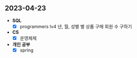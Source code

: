 ## 2023-04-23

+ **SQL**
  + [x] programmers lv4 년, 월, 성별 별 상품 구매 회원 수 구하기

+ **CS**
  + [x] 운영체제

+ **개인 공부**
  + [x] spring
